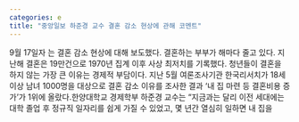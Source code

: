 ```yaml
---
categories: e
title: "중앙일보 하준경 교수 결혼 감소 현상에 관해 코멘트"
---
```

9월 17일자 는 결혼 감소 현상에 대해 보도했다. 결혼하는 부부가 해마다 줄고 있다. 지난해 결혼은 19만건으로 1970년 집계 이후 사상 최저치를 기록했다. 청년들이 결혼을 하지 않는 가장 큰 이유는 경제적 부담이다. 지난 5월 여론조사기관 한국리서치가 18세 이상 남녀 1000명을 대상으로 결혼 감소 이유를 조사한 결과 ‘내 집 마련 등 결혼비용 증가’가 1위에 올랐다.한양대학교 경제학부 하준경 교수는 “지금과는 달리 이전 세대에는 대학 졸업 후 정규직 일자리를 쉽게 가질 수 있었고, 몇 년간 열심히 일하면 내 집을